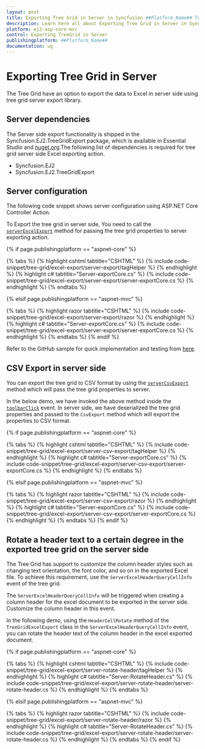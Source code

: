 ```yaml
---
layout: post
title: Exporting Tree Grid in Server in Syncfusion ##Platform_Name## Tree Grid Component
description: Learn here all about Exporting Tree Grid in Server in Syncfusion ##Platform_Name## Tree Grid Component of Syncfusion Essential JS 2 and more.
platform: ej2-asp-core-mvc
control: Exporting TreeGrid in Server
publishingplatform: ##Platform_Name##
documentation: ug
---
```



# Exporting Tree Grid in Server

The Tree Grid have an option to export the data to Excel in server side using tree grid server export library.

## Server dependencies

The Server side export functionality is shipped in the Syncfusion.EJ2.TreeGridExport package, which is available in Essential Studio and [nuget.org](https://www.nuget.org/).The following list of dependencies is required for tree grid server side Excel exporting action.

* Syncfusion.EJ2
* Syncfusion.EJ2.TreeGridExport

## Server configuration

The following code snippet shows server configuration using ASP.NET Core Controller Action.

To Export the tree grid in server side, You need to call the [`serverExcelExport`](https://ej2.syncfusion.com/documentation/api/treegrid/#serverexcelexport) method for passing the tree grid properties to server exporting action.

{% if page.publishingplatform == "aspnet-core" %}

{% tabs %}
{% highlight cshtml tabtitle="CSHTML" %}
{% include code-snippet/tree-grid/excel-export/server-export/tagHelper %}
{% endhighlight %}
{% highlight c# tabtitle="Server-exportCore.cs" %}
{% include code-snippet/tree-grid/excel-export/server-export/server-exportCore.cs %}
{% endhighlight %}
{% endtabs %}

{% elsif page.publishingplatform == "aspnet-mvc" %}

{% tabs %}
{% highlight razor tabtitle="CSHTML" %}
{% include code-snippet/tree-grid/excel-export/server-export/razor %}
{% endhighlight %}
{% highlight c# tabtitle="Server-exportCore.cs" %}
{% include code-snippet/tree-grid/excel-export/server-export/server-exportCore.cs %}
{% endhighlight %}
{% endtabs %}
{% endif %}



Refer to the GitHub sample for quick implementation and testing from [here](https://github.com/SyncfusionExamples/Grid-Server-side-export-ASP.Net-Core).

## CSV Export in server side

You can export the tree grid to CSV format by using the [`serverCsvExport`](https://ej2.syncfusion.com/documentation/api/treegrid/#servercsvexport) method which will pass the tree grid properties to server.

In the below demo, we have invoked the above method inside the [`toolbarClick`](https://ej2.syncfusion.com/documentation/api/treegrid#toolbarclick) event. In server side, we have deserialized the tree grid properties and passed to the `CsvExport` method which will export the properties to CSV format.

{% if page.publishingplatform == "aspnet-core" %}

{% tabs %}
{% highlight cshtml tabtitle="CSHTML" %}
{% include code-snippet/tree-grid/excel-export/server-csv-export/tagHelper %}
{% endhighlight %}
{% highlight c# tabtitle="Server-exportCore.cs" %}
{% include code-snippet/tree-grid/excel-export/server-csv-export/server-exportCore.cs %}
{% endhighlight %}
{% endtabs %}

{% elsif page.publishingplatform == "aspnet-mvc" %}

{% tabs %}
{% highlight razor tabtitle="CSHTML" %}
{% include code-snippet/tree-grid/excel-export/server-csv-export/razor %}
{% endhighlight %}
{% highlight c# tabtitle="Server-exportCore.cs" %}
{% include code-snippet/tree-grid/excel-export/server-csv-export/server-exportCore.cs %}
{% endhighlight %}
{% endtabs %}
{% endif %}



## Rotate a header text to a certain degree in the exported tree grid on the server side

The Tree Grid has support to customize the column header styles such as changing text orientation, the font color, and so on in the exported Excel file. To achieve this requirement, use the `ServerExcelHeaderQueryCellInfo` event of the tree grid.

The `ServerExcelHeaderQueryCellInfo` will be triggered when creating a column header for the excel document to be exported in the server side. Customize the column header in this event.

In the following demo, using the `HeaderCellRotate` method of the `TreeGridExcelExport` class in the `ServerExcelHeaderQueryCellInfo` event, you can rotate the header text of the column header in the excel exported document.

{% if page.publishingplatform == "aspnet-core" %}

{% tabs %}
{% highlight cshtml tabtitle="CSHTML" %}
{% include code-snippet/tree-grid/excel-export/server-rotate-header/tagHelper %}
{% endhighlight %}
{% highlight c# tabtitle="Server-RotateHeader.cs" %}
{% include code-snippet/tree-grid/excel-export/server-rotate-header/server-rotate-header.cs %}
{% endhighlight %}
{% endtabs %}

{% elsif page.publishingplatform == "aspnet-mvc" %}

{% tabs %}
{% highlight razor tabtitle="CSHTML" %}
{% include code-snippet/tree-grid/excel-export/server-rotate-header/razor %}
{% endhighlight %}
{% highlight c# tabtitle="Server-RotateHeader.cs" %}
{% include code-snippet/tree-grid/excel-export/server-rotate-header/server-rotate-header.cs %}
{% endhighlight %}
{% endtabs %}
{% endif %}
